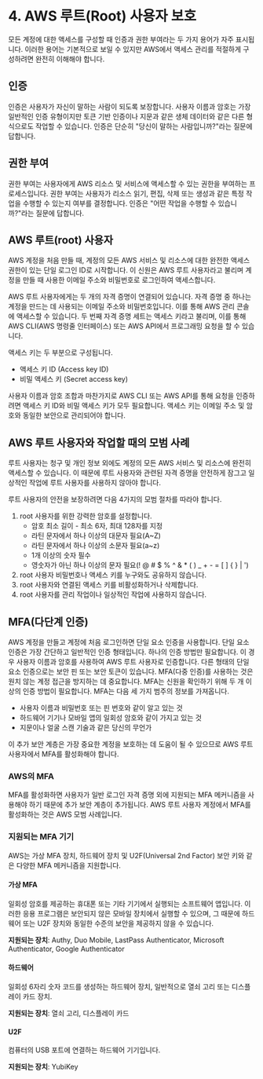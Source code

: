 # 4. AWS 루트(Root) 사용자 보호
모든 계정에 대한 액세스를 구성할 때 인증과 권한 부여라는 두 가지 용어가 자주 표시됩니다. 이러한 용어는 기본적으로 보일 수 있지만 AWS에서 액세스 관리를 적절하게 구성하려면 완전히 이해해야 합니다.

## 인증
인증은 사용자가 자신이 말하는 사람이 되도록 보장합니다. 사용자 이름과 암호는 가장 일반적인 인증 유형이지만 토큰 기반 인증이나 지문과 같은 생체 데이터와 같은 다른 형식으로도 작업할 수 있습니다. 인증은 단순히 "당신이 말하는 사람입니까?"라는 질문에 답합니다.

## 권한 부여
권한 부여는 사용자에게 AWS 리소스 및 서비스에 액세스할 수 있는 권한을 부여하는 프로세스입니다. 권한 부여는 사용자가 리소스 읽기, 편집, 삭제 또는 생성과 같은 특정 작업을 수행할 수 있는지 여부를 결정합니다. 인증은 "어떤 작업을 수행할 수 있습니까?"라는 질문에 답합니다.

## AWS 루트(root) 사용자
AWS 계정을 처음 만들 때, 계정의 모든 AWS 서비스 및 리소스에 대한 완전한 액세스 권한이 있는 단일 로그인 ID로 시작합니다. 이 신원은 AWS 루트 사용자라고 불리며 계정을 만들 때 사용한 이메일 주소와 비밀번호로 로그인하여 액세스합니다.

AWS 루트 사용자에게는 두 개의 자격 증명이 연결되어 있습니다. 자격 증명 중 하나는 계정을 만드는 데 사용되는 이메일 주소와 비밀번호입니다. 이를 통해 AWS 관리 콘솔에 액세스할 수 있습니다. 두 번째 자격 증명 세트는 액세스 키라고 불리며, 이를 통해 AWS CLI(AWS 명령줄 인터페이스) 또는 AWS API에서 프로그래밍 요청을 할 수 있습니다.

액세스 키는 두 부분으로 구성됩니다.

- 액세스 키 ID (Access key ID)
- 비밀 액세스 키 (Secret access key)

사용자 이름과 암호 조합과 마찬가지로 AWS CLI 또는 AWS API를 통해 요청을 인증하려면 액세스 키 ID와 비밀 액세스 키가 모두 필요합니다. 액세스 키는 이메일 주소 및 암호와 동일한 보안으로 관리되어야 합니다.

## AWS 루트 사용자와 작업할 때의 모범 사례

루트 사용자는 청구 및 개인 정보 외에도 계정의 모든 AWS 서비스 및 리소스에 완전히 액세스할 수 있습니다. 이 때문에 루트 사용자와 관련된 자격 증명을 안전하게 잠그고 일상적인 작업에 루트 사용자를 사용하지 않아야 합니다.

루트 사용자의 안전을 보장하려면 다음 4가지의 모범 절차를 따라야 합니다.

1. root 사용자를 위한 강력한 암호를 설정합니다.
   - 암호 최소 길이 - 최소 6자, 최대 128자를 지정
   - 라틴 문자에서 하나 이상의 대문자 필요(A~Z)
   - 라틴 문자에서 하나 이상의 소문자 필요(a~z)
   - 1개 이상의 숫자 필수
   - 영숫자가 아닌 하나 이상의 문자 필요(! @ # $ % ^ & * ( ) _ + - = [ ] { } | ')
2. root 사용자 비밀번호나 액세스 키를 누구와도 공유하지 않습니다.
3. root 사용자와 연결된 액세스 키를 비활성화하거나 삭제합니다.
4. root 사용자를 관리 작업이나 일상적인 작업에 사용하지 않습니다.


## MFA(다단계 인증)
AWS 계정을 만들고 계정에 처음 로그인하면 단일 요소 인증을 사용합니다. 단일 요소 인증은 가장 간단하고 일반적인 인증 형태입니다. 하나의 인증 방법만 필요합니다. 이 경우 사용자 이름과 암호를 사용하여 AWS 루트 사용자로 인증합니다. 다른 형태의 단일 요소 인증으로는 보안 핀 또는 보안 토큰이 있습니다. MFA(다중 인증)를 사용하는 것은 원치 않는 계정 접근을 방지하는 데 중요합니다.
MFA는 신원을 확인하기 위해 두 개 이상의 인증 방법이 필요합니다. MFA는 다음 세 가지 범주의 정보를 가져옵니다.

* 사용자 이름과 비밀번호 또는 핀 번호와 같이 알고 있는 것
* 하드웨어 기기나 모바일 앱의 일회성 암호와 같이 가지고 있는 것
* 지문이나 얼굴 스캔 기술과 같은 당신의 무언가

이 추가 보안 계층은 가장 중요한 계정을 보호하는 데 도움이 될 수 있으므로 AWS 루트 사용자에서 MFA를 활성화해야 합니다.

### AWS의 MFA

MFA를 활성화하면 사용자가 일반 로그인 자격 증명 외에 지원되는 MFA 메커니즘을 사용해야 하기 때문에 추가 보안 계층이 추가됩니다. AWS 루트 사용자 계정에서 MFA를 활성화하는 것은 AWS 모범 사례입니다.

### 지원되는 MFA 기기

AWS는 가상 MFA 장치, 하드웨어 장치 및 U2F(Universal 2nd Factor) 보안 키와 같은 다양한 MFA 메커니즘을 지원합니다.

#### 가상 MFA

일회성 암호를 제공하는 휴대폰 또는 기타 기기에서 실행되는 소프트웨어 앱입니다. 이러한 응용 프로그램은 보안되지 않은 모바일 장치에서 실행할 수 있으며, 그 때문에 하드웨어 또는 U2F 장치와 동일한 수준의 보안을 제공하지 않을 수 있습니다.

**지원되는 장치**: Authy, Duo Mobile, LastPass Authenticator, Microsoft Authenticator, Google Authenticator

#### 하드웨어

일회성 6자리 숫자 코드를 생성하는 하드웨어 장치, 일반적으로 열쇠 고리 또는 디스플레이 카드 장치.

**지원되는 장치**: 열쇠 고리, 디스플레이 카드

#### U2F

컴퓨터의 USB 포트에 연결하는 하드웨어 기기입니다.

**지원되는 장치**: YubiKey
